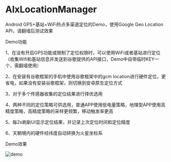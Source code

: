 # AlxLocationManager
Android GPS+基站+WiFi热点多渠道定位的Demo，使用Google Geo Location API，请翻墙后测试效果

Demo功能

1、在没有开启GPS功能或限制了定位权限时，可以使用WiFi或者基站进行定位（收集Wifi和基站信息并发送到谷歌提供的API接口，Demo中自带临时KEY一个，需翻墙使用）

2、在安装有谷歌框架的手机中使用谷歌框架中的gcm location进行硬件定位，更省电，如果没有安装谷歌框架，则切换到安卓原生定位方式

3、对于多个传感器收集的定位结果进行择优选用

4、两种不同的定位策略可供选用，普通APP使用低电量策略，地理型APP使用高精度策略，高精度策略的采样更频繁，移动触发率更高

5、每2s刷新UI显示定位结果，并记录上次定位时间和定位精度

6、天朝境内的硬件经纬度自动转换为火星坐标系

Demo效果

![demo](https://github.com/AlexZhuo/AlxLocationManager/blob/master/demo1.png)
